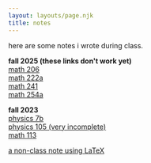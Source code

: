 ```yaml
---
layout: layouts/page.njk
title: notes
---
```


here are some notes i wrote during class.

**fall 2025 (these links don't work yet)**<br>
<a href=""> math 206 </a><br>
<a href=""> math 222a </a><br>
<a href="/glossary/notes/math241"> math 241 </a><br>
<a href=""> math 254a </a>

**fall 2023**<br>
<a href="/assets/notes/phys 7b.pdf"> physics 7b </a><br>
<a href="/assets/notes/phys 105.pdf"> physics 105 (very incomplete) </a><br>
<a href="/assets/notes/math 113.pdf"> math 113 </a>

<a href = "/glossary/notes/note1"> a non-class note using LaTeX </a>